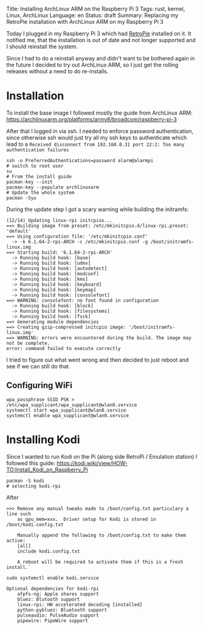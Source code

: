 Title: Installing ArchLinux ARM on the Raspberry Pi 3
Tags: rust, kernel, Linux, ArchLinux
Language: en
Status: draft
Summary: Replacing my RetroPie installation with ArchLinux ARM on my Raspberry Pi 3

Today I plugged in my Raspberry Pi 3 which had
[RetroPie](https://retropie.org.uk/) installed on it. It notified me, that the
installation is out of date and not longer supported and I should reinstall the
system.

Since I had to do a reinstall anyway and didn't want to be bothered again in
the future I decided to try out ArchLinux ARM, so I just get the rolling
releases without a need to do re-installs.

# Installation

To install the base image I followed mostly the guide from ArchLinux ARM:
<https://archlinuxarm.org/platforms/armv8/broadcom/raspberry-pi-3>

After that I logged in via ssh. I needed to enforce password authentication,
since otherwise ssh would just try all my ssh keys to authenticate which lead
to a `Received disconnect from 192.168.0.31 port 22:2: Too many authentication
failures`

```
ssh -o PreferredAuthentications=password alarm@alarmpi
# switch to root user
su 
# From the install guide
pacman-key --init
pacman-key --populate archlinuxarm
# Update the whole system
pacman -Syu
```

During the update step I got a scary warning while building the initramfs:
```
(12/14) Updating linux-rpi initcpios...
==> Building image from preset: /etc/mkinitcpio.d/linux-rpi.preset: 'default'
==> Using configuration file: '/etc/mkinitcpio.conf'
  -> -k 6.1.64-2-rpi-ARCH -c /etc/mkinitcpio.conf -g /boot/initramfs-linux.img
==> Starting build: '6.1.64-2-rpi-ARCH'
  -> Running build hook: [base]
  -> Running build hook: [udev]
  -> Running build hook: [autodetect]
  -> Running build hook: [modconf]
  -> Running build hook: [kms]
  -> Running build hook: [keyboard]
  -> Running build hook: [keymap]
  -> Running build hook: [consolefont]
==> WARNING: consolefont: no font found in configuration
  -> Running build hook: [block]
  -> Running build hook: [filesystems]
  -> Running build hook: [fsck]
==> Generating module dependencies
==> Creating gzip-compressed initcpio image: '/boot/initramfs-linux.img'
==> WARNING: errors were encountered during the build. The image may not be complete.
error: command failed to execute correctly
```

I tried to figure out what went wrong and then decided to just reboot and see
if we can still do that.

## Configuring WiFi

```
wpa_passphrase SSID PSK > /etc/wpa_supplicant/wpa_supplicant@wlan0.service
systemctl start wpa_supplicant@wlan0.service
systemctl enable wpa_supplicant@wlan0.service
```

# Installing Kodi

Since I wanted to run Kodi on the Pi (along side RetroPi / Emulation station) 
I followed this guide: <https://kodi.wiki/view/HOW-TO:Install_Kodi_on_Raspberry_Pi>

```
pacman -S kodi
# selecting kodi-rpi
```

After
```
>>> Remove any manual tweaks made to /boot/config.txt particulary a line such
    as gpu_mem=xxx.  Driver setup for Kodi is stored in /boot/kodi.config.txt

    Manually append the following to /boot/config.txt to make them active:
    [all]
    include kodi.config.txt

    A reboot will be required to activate them if this is a fresh install.`
```

```
sudo systemctl enable kodi.service
```


```
Optional dependencies for kodi-rpi
    afpfs-ng: Apple shares support
    bluez: Blutooth support
    linux-rpi: HW accelerated decoding [installed]
    python-pybluez: Bluetooth support
    pulseaudio: PulseAudio support
    pipewire: PipeWire support
```

